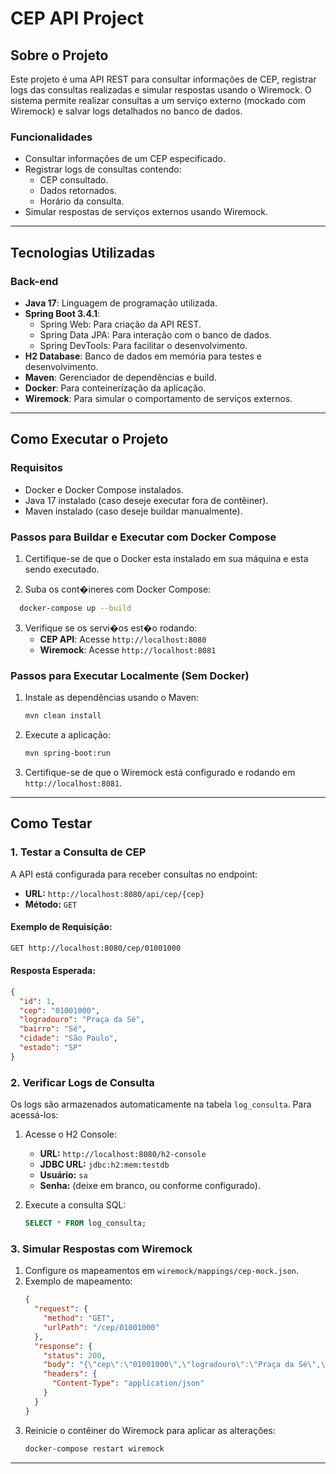 # CEP API Project

## **Sobre o Projeto**
Este projeto é uma API REST para consultar informações de CEP, registrar logs das consultas realizadas e simular respostas usando o Wiremock. O sistema permite realizar consultas a um serviço externo (mockado com Wiremock) e salvar logs detalhados no banco de dados.

### **Funcionalidades**
- Consultar informações de um CEP especificado.
- Registrar logs de consultas contendo:
    - CEP consultado.
    - Dados retornados.
    - Horário da consulta.
- Simular respostas de serviços externos usando Wiremock.

---

## **Tecnologias Utilizadas**

### **Back-end**
- **Java 17**: Linguagem de programação utilizada.
- **Spring Boot 3.4.1**:
    - Spring Web: Para criação da API REST.
    - Spring Data JPA: Para interação com o banco de dados.
    - Spring DevTools: Para facilitar o desenvolvimento.
- **H2 Database**: Banco de dados em memória para testes e desenvolvimento.
- **Maven**: Gerenciador de dependências e build.
- **Docker**: Para conteinerização da aplicação.
- **Wiremock**: Para simular o comportamento de serviços externos.

---

## **Como Executar o Projeto**

### **Requisitos**
- Docker e Docker Compose instalados.
- Java 17 instalado (caso deseje executar fora de contêiner).
- Maven instalado (caso deseje buildar manualmente).

### **Passos para Buildar e Executar com Docker Compose**
1. Certifique-se de que o Docker esta instalado em sua máquina e esta sendo executado.

2. Suba os cont�ineres com Docker 
   Compose:
 ```bash
   docker-compose up --build
   ```

3. Verifique se os servi�os est�o rodando:
    - **CEP API**: Acesse `http://localhost:8080`
    - **Wiremock**: Acesse `http://localhost:8081`

### **Passos para Executar Localmente (Sem Docker)**
1. Instale as dependências usando o Maven:
   ```bash
   mvn clean install
   ```

2. Execute a aplicação:
   ```bash
   mvn spring-boot:run
   ```

3. Certifique-se de que o Wiremock está configurado e rodando em `http://localhost:8081`.

---

## **Como Testar**

### **1. Testar a Consulta de CEP**
A API está configurada para receber consultas no endpoint:
- **URL:** `http://localhost:8080/api/cep/{cep}`
- **Método:** `GET`

#### **Exemplo de Requisição:**
```bash
GET http://localhost:8080/cep/01001000
```

#### **Resposta Esperada:**
```json
{
  "id": 1,
  "cep": "01001000",
  "logradouro": "Praça da Sé",
  "bairro": "Sé",
  "cidade": "São Paulo",
  "estado": "SP"
}
```

### **2. Verificar Logs de Consulta**
Os logs são armazenados automaticamente na tabela `log_consulta`. Para acessá-los:
1. Acesse o H2 Console:
    - **URL:** `http://localhost:8080/h2-console`
    - **JDBC URL:** `jdbc:h2:mem:testdb`
    - **Usuário:** `sa`
    - **Senha:** (deixe em branco, ou conforme configurado).

2. Execute a consulta SQL:
   ```sql
   SELECT * FROM log_consulta;
   ```

### **3. Simular Respostas com Wiremock**
1. Configure os mapeamentos em `wiremock/mappings/cep-mock.json`.
2. Exemplo de mapeamento:
   ```json
   {
     "request": {
       "method": "GET",
       "urlPath": "/cep/01001000"
     },
     "response": {
       "status": 200,
       "body": "{\"cep\":\"01001000\",\"logradouro\":\"Praça da Sé\",\"bairro\":\"Sé\",\"cidade\":\"São Paulo\",\"estado\":\"SP\"}",
       "headers": {
         "Content-Type": "application/json"
       }
     }
   }
   ```
3. Reinicie o contêiner do Wiremock para aplicar as alterações:
   ```bash
   docker-compose restart wiremock
   ```

---
